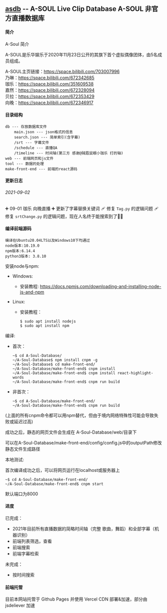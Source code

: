 ## [asdb](https://asdb.live) -- A-SOUL Live Clip Database  A-SOUL 非官方直播数据库 

#### 简介
A-Soul 简介

A-SOUL是乐华娱乐于2020年11月23日公开的其旗下首个虚拟偶像团体，由5名成员组成。

A-SOUL主页链接：https://space.bilibili.com/703007996<br>
乃琳：https://space.bilibili.com/672342685<br>
珈乐：https://space.bilibili.com/351609538<br>
嘉然：https://space.bilibili.com/672328094<br>
贝拉：https://space.bilibili.com/672353429<br>
向晚：https://space.bilibili.com/672346917<br>


#### 目录结构
```
db --- 存放数据库文件
    main.json --- json格式的信息
    search.json --- 简单索引(含字幕)
    /srt --- 字幕文件
    /schedule --- 直播QA
    /timeline --- 时间轴(第三方 感谢@贼眉鼠眼小珈乐 打的轴) 
web --- 前端网页和js文件
tool --- 数据的处理
make-front-end --- 前端的react源码
```
#### 更新日志
###### 2021-09-02
➕ 09-01 珈乐 向晚直播 
➕ 更新了字幕替换关键词
🩹 修复 `Tag.py` 的逻辑问题
🩹 修复 `srtChange.py` 的逻辑问题，现在人名终于能搜索到了🧎🙇

#### 编译前端源码
    编译在Ubuntu20.04LTS以及Windows10下均通过
    node版本:10.19.0
    npm版本:6.14.4
    python3版本: 3.8.10

安装node与npm:

* Windows:
    * 安装教程: https://docs.npmjs.com/downloading-and-installing-node-js-and-npm

* Linux:
    * 安装教程：
        ```console
        $ sudo apt install nodejs
        $ sudo apt install npm 
        ```

编译:

* 首次：
    ```console
    ~$ cd A-Soul-Database/
    ~/A-Soul-Database$ npm install cnpm -g
    ~/A-Soul-Database$ cd make-front-end/
    ~/A-Soul-Database/make-front-end$ cnpm install
    ~/A-Soul-Database/make-front-end$ cnpm install react-highlight-words
    ~/A-Soul-Database/make-front-end$ cnpm run build
    ```
* 非首次：
    ```console
    ~$ cd A-Soul-Database/make-front-end/
    ~/A-Soul-Database/make-front-end$ cnpm run build
    ```
(上面的所有cnpm命令都可以用npm替代，但由于境内网络特殊性可能会导致失败或延迟过高)

成功之后，静态的网页文件会生成在 A-Soul-Database/web/目录下

可以在A-Soul-Database/make-front-end/config/config.js中的outputPath修改静态文件生成路径

本地测试:

首次编译成功之后，可以将网页运行在localhost或服务器上
```console
~$ cd A-Soul-Database/make-front-end/
~/A-Soul-Database/make-front-end$ cnpm start
```
默认端口为8000
#### 进度
已完成：
* 2021年目前所有直播数据的简略时间轴（完整 歌曲，舞蹈）和全部字幕（机器识别）
* 前端列表筛选，查看
* 前端搜索
* 前端字幕检索

未完成：
* 按时间搜索

#### 前端托管
目前本网站托管于 Github Pages 并使用 Vercel CDN 部署&加速，部分由 jsdeliever 加速
